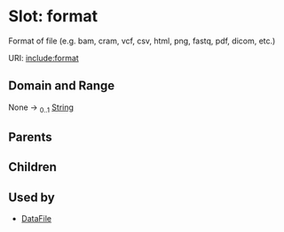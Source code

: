 
# Slot: format


Format of file (e.g. bam, cram, vcf, csv, html, png, fastq, pdf, dicom, etc.)

URI: [include:format](https://w3id.org/include/format)


## Domain and Range

None &#8594;  <sub>0..1</sub> [String](types/String.md)

## Parents


## Children


## Used by

 * [DataFile](DataFile.md)
